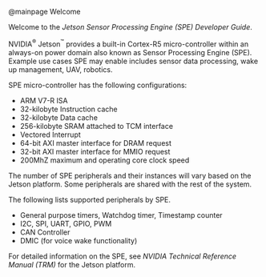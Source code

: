 @mainpage Welcome

Welcome to the <i>Jetson Sensor Processing Engine (SPE) Developer Guide</i>.

NVIDIA<sup>&reg;</sup> Jetson<sup>&trade;</sup>
provides a built-in Cortex-R5 micro-controller within an always-on
power domain also known as Sensor Processing Engine (SPE). Example use cases SPE
may enable includes sensor data processing, wake up management, UAV, robotics.

SPE micro-controller has the following configurations:
- ARM V7-R ISA
- 32-kilobyte Instruction cache
- 32-kilobyte Data cache
- 256-kilobyte SRAM attached to TCM interface
- Vectored Interrupt
- 64-bit AXI master interface for DRAM request
- 32-bit AXI master interface for MMIO request
- 200MhZ maximum and operating core clock speed

The number of SPE peripherals and their instances will vary based on the Jetson
platform. Some peripherals are shared with the rest of the system.

The following lists supported peripherals by SPE.
- General purpose timers, Watchdog timer, Timestamp counter
- I2C, SPI, UART, GPIO, PWM
- CAN Controller
- DMIC (for voice wake functionality)

For detailed information on the SPE,
see <i>NVIDIA Technical Reference Manual (TRM)</i> for the Jetson platform.


